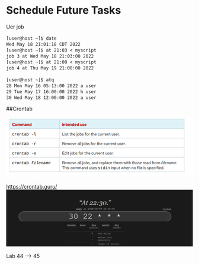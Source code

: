 # Schedule Future Tasks

Uer job

```ssh
[user@host ~]$ date
Wed May 18 21:01:18 CDT 2022
[user@host ~]$ at 21:03 < myscript
job 3 at Wed May 18 21:03:00 2022
[user@host ~]$ at 21:00 < myscript
job 4 at Thu May 19 21:00:00 2022

[user@host ~]$ atq
28 Mon May 16 05:13:00 2022 a user
29 Tue May 17 16:00:00 2022 h user
30 Wed May 18 12:00:00 2022 a user
```

##Crontab

![alt text](image.png)



https://crontab.guru/
![alt text](image-1.png)


Lab 44 --> 45